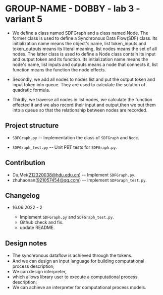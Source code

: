 # GROUP-NAME - DOBBY - lab 3 - variant 5


- We define a class named SDFGraph and a class named Node.
The former class is used to define a Synchronous Data Flow(SDF) class.
Its initialization name means the object's name,
list token_inputs and token_outputs means its literal meaning,
list nodes means the set of all nodes.
The latter class is used to define a Node class 
contain its input and output token and its function.
Its initialization name means the node's name,
list inputs and outputs means a node that connects it,
list function means the function the node effects.


- Secondly, we add all nodes to nodes list and  put the output token and input token into queue.
They are used to calculate the solution of quadratic formula.

- Thirdly, we traverse all nodes in list nodes, we calculate the function effected it and we also record their input and output,then we put them into a queue so that the relationship between nodes are recorded.

## Project structure

- `SDFGraph.py` -- Implementation the class of `SDFGraph` and `Node`.

- `SDFGraph_test.py` -- Unit PBT tests for `SDFGraph.py`.

## Contribution

- Du,Mei(212320038@hdu.edu.cn) -- Implement `SDFGraph.py`.
- zhuhaonan(921057454@qq.com) -- Implement `SDFGraph_test.py`.

## Changelog

- 16.06.2022 - 2

  - Implement `SDFGraph.py` and `SDFGraph_test.py`.
  - Github check and fix.
  - update README.

## Design notes

- The synchronous dataﬂow is achieved through the tokens.
- And we can design an input language for building computational process description;
- We can design interpreter, 
- which allows library user to execute a computational process description;
- We can achieve an interpreter for computational process models.
